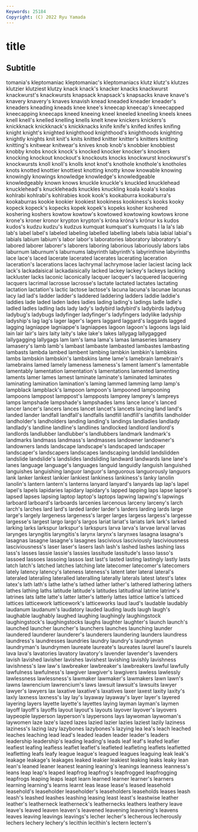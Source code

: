 ```yaml
---
Keywords: 25184
Copyright: (C) 2022 Ryu Yamada
---
```



# title

## Subtitle
tomania's kleptomaniac kleptomaniac's kleptomaniacs klutz klutz's klutzes
klutzier klutziest klutzy knack knack's knacker knacks knackwurst knackwurst's knackwursts
knapsack knapsack's knapsacks knave knave's knavery knavery's knaves knavish knead
kneaded kneader kneader's kneaders kneading kneads knee knee's kneecap kneecap's
kneecapped kneecapping kneecaps kneed kneeing kneel kneeled kneeling kneels knees
knell knell's knelled knelling knells knelt knew knickers knickers's knickknack
knickknack's knickknacks knife knife's knifed knifes knifing knight knight's knighted
knighthood knighthood's knighthoods knighting knightly knights knit knit's knits knitted
knitter knitter's knitters knitting knitting's knitwear knitwear's knives knob knob's
knobbier knobbiest knobby knobs knock knock's knocked knocker knocker's knockers
knocking knockout knockout's knockouts knocks knockwurst knockwurst's knockwursts knoll knoll's
knolls knot knot's knothole knothole's knotholes knots knotted knottier knottiest
knotting knotty know knowable knowing knowingly knowings knowledge knowledge's knowledgeable
knowledgeably known knows knuckle knuckle's knuckled knucklehead knucklehead's knuckleheads knuckles
knuckling koala koala's koalas kohlrabi kohlrabi's kohlrabies kook kook's kookaburra
kookaburra's kookaburras kookie kookier kookiest kookiness kookiness's kooks kooky kopeck
kopeck's kopecks kopek kopek's kopeks kosher koshered koshering koshers kowtow
kowtow's kowtowed kowtowing kowtows krone krone's kroner kronor krypton krypton's
króna króna's krónur ks kudos kudos's kudzu kudzu's kudzus kumquat
kumquat's kumquats l la la's lab lab's label label's labeled
labeling labelled labelling labels labia labial labial's labials labium labium's
labor labor's laboratories laboratory laboratory's labored laborer laborer's laborers laboring
laborious laboriously labors labs laburnum laburnum's laburnums labyrinth labyrinth's labyrinthine
labyrinths lace lace's laced lacerate lacerated lacerates lacerating laceration laceration's
lacerations laces lachrymal lachrymose lacier laciest lacing lack lack's lackadaisical
lackadaisically lacked lackey lackey's lackeys lacking lackluster lacks laconic laconically
lacquer lacquer's lacquered lacquering lacquers lacrimal lacrosse lacrosse's lactate lactated
lactates lactating lactation lactation's lactic lactose lactose's lacuna lacuna's lacunae
lacunas lacy lad lad's ladder ladder's laddered laddering ladders laddie
laddie's laddies lade laded laden lades ladies lading lading's ladings
ladle ladle's ladled ladles ladling lads lady lady's ladybird ladybird's
ladybirds ladybug ladybug's ladybugs ladyfinger ladyfinger's ladyfingers ladylike ladyship ladyship's
lag lag's lager lager's lagers laggard laggard's laggards lagged lagging
lagniappe lagniappe's lagniappes lagoon lagoon's lagoons lags laid lain lair
lair's lairs laity laity's lake lake's lakes lallygag lallygagged lallygagging
lallygags lam lam's lama lama's lamas lamaseries lamasery lamasery's lamb
lamb's lambast lambaste lambasted lambastes lambasting lambasts lambda lambed lambent
lambing lambkin lambkin's lambkins lambs lambskin lambskin's lambskins lame lame's
lamebrain lamebrain's lamebrains lamed lamely lameness lameness's lament lament's lamentable
lamentably lamentation lamentation's lamentations lamented lamenting laments lamer lames lamest
laminate laminate's laminated laminates laminating lamination lamination's laming lammed lamming
lamp lamp's lampblack lampblack's lampoon lampoon's lampooned lampooning lampoons lamppost
lamppost's lampposts lamprey lamprey's lampreys lamps lampshade lampshade's lampshades lams
lance lance's lanced lancer lancer's lancers lances lancet lancet's lancets
lancing land land's landed lander landfall landfall's landfalls landfill landfill's
landfills landholder landholder's landholders landing landing's landings landladies landlady landlady's
landline landline's landlines landlocked landlord landlord's landlords landlubber landlubber's landlubbers
landmark landmark's landmarks landmass landmass's landmasses landowner landowner's landowners lands
landscape landscape's landscaped landscaper landscaper's landscapers landscapes landscaping landslid landslidden
landslide landslide's landslides landsliding landward landwards lane lane's lanes language
language's languages languid languidly languish languished languishes languishing languor languor's
languorous languorously languors lank lanker lankest lankier lankiest lankiness lankiness's
lanky lanolin lanolin's lantern lantern's lanterns lanyard lanyard's lanyards lap
lap's lapel lapel's lapels lapidaries lapidary lapidary's lapped lapping laps
lapse lapse's lapsed lapses lapsing laptop laptop's laptops lapwing lapwing's
lapwings larboard larboard's larboards larcenies larcenous larceny larceny's larch larch's
larches lard lard's larded larder larder's larders larding lards large
large's largely largeness largeness's larger larges largess largess's largesse largesse's
largest largo largo's largos lariat lariat's lariats lark lark's larked
larking larks larkspur larkspur's larkspurs larva larva's larvae larval larvas
larynges laryngitis laryngitis's larynx larynx's larynxes lasagna lasagna's lasagnas lasagne
lasagne's lasagnes lascivious lasciviously lasciviousness lasciviousness's laser laser's lasers lash
lash's lashed lashes lashing lass lass's lasses lassie lassie's lassies
lassitude lassitude's lasso lasso's lassoed lassoes lassoing lassos last last's
lasted lasting lastingly lastly lasts latch latch's latched latches latching
late latecomer latecomer's latecomers lately latency latency's lateness lateness's latent
later lateral lateral's lateraled lateraling lateralled lateralling laterally laterals latest
latest's latex latex's lath lath's lathe lathe's lathed lather lather's
lathered lathering lathers lathes lathing laths latitude latitude's latitudes latitudinal
latrine latrine's latrines lats latte latte's latter latter's latterly lattes
lattice lattice's latticed lattices latticework latticework's latticeworks laud laud's laudable
laudably laudanum laudanum's laudatory lauded lauding lauds laugh laugh's laughable
laughably laughed laughing laughingly laughingstock laughingstock's laughingstocks laughs laughter laughter's
launch launch's launched launcher launcher's launchers launches launching launder laundered
launderer launderer's launderers laundering launders laundress laundress's laundresses laundries laundry
laundry's laundryman laundryman's laundrymen laureate laureate's laureates laurel laurel's laurels
lava lava's lavatories lavatory lavatory's lavender lavender's lavenders lavish lavished
lavisher lavishes lavishest lavishing lavishly lavishness lavishness's law law's lawbreaker
lawbreaker's lawbreakers lawful lawfully lawfulness lawfulness's lawgiver lawgiver's lawgivers lawless
lawlessly lawlessness lawlessness's lawmaker lawmaker's lawmakers lawn lawn's lawns lawrencium
lawrencium's laws lawsuit lawsuit's lawsuits lawyer lawyer's lawyers lax laxative
laxative's laxatives laxer laxest laxity laxity's laxly laxness laxness's lay
lay's layaway layaway's layer layer's layered layering layers layette layette's
layettes laying layman layman's laymen layoff layoff's layoffs layout layout's
layouts layover layover's layovers laypeople layperson layperson's laypersons lays laywoman
laywoman's laywomen laze laze's lazed lazes lazied lazier lazies laziest
lazily laziness laziness's lazing lazy lazybones lazybones's lazying lea lea's
leach leached leaches leaching lead lead's leaded leaden leader leader's
leaders leadership leadership's leading leading's leads leaf leaf's leafed leafier
leafiest leafing leafless leaflet leaflet's leafleted leafleting leaflets leafletted leafletting
leafs leafy league league's leagued leagues leaguing leak leak's leakage
leakage's leakages leaked leakier leakiest leaking leaks leaky lean lean's
leaned leaner leanest leaning leaning's leanings leanness leanness's leans leap
leap's leaped leapfrog leapfrog's leapfrogged leapfrogging leapfrogs leaping leaps leapt
learn learned learner learner's learners learning learning's learns learnt leas
lease lease's leased leasehold leasehold's leaseholder leaseholder's leaseholders leaseholds leases
leash leash's leashed leashes leashing leasing least least's leastwise leather
leather's leatherneck leatherneck's leathernecks leathers leathery leave leave's leaved leaven
leaven's leavened leavening leavening's leavens leaves leaving leavings leavings's lecher
lecher's lecherous lecherously lechers lechery lechery's lecithin lecithin's lectern lectern's
